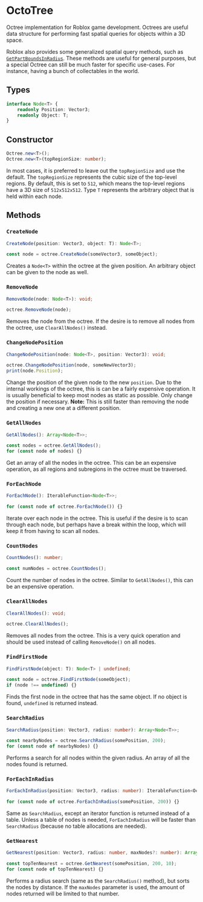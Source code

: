 # OctoTree

Octree implementation for Roblox game development. Octrees are useful data structure for performing fast spatial queries for objects within a 3D space.

Roblox also provides some generalized spatial query methods, such as [`GetPartBoundsInRadius`](https://developer.roblox.com/en-us/api-reference/function/WorldRoot/GetPartBoundsInRadius). These methods are useful for general purposes, but a special Octree can still be much faster for specific use-cases. For instance, having a bunch of collectables in the world.

## Types
```ts
interface Node<T> {
	readonly Position: Vector3;
	readonly Object: T;
}
```

## Constructor
```ts
Octree.new<T>();
Octree.new<T>(topRegionSize: number);
```
In most cases, it is preferred to leave out the `topRegionSize` and use the default. The `topRegionSize` represents the cubic size of the top-level regions. By default, this is set to `512`, which means the top-level regions have a 3D size of `512x512x512`. Type `T` represents the arbitrary object that is held within each node.

## Methods
### `CreateNode`
```ts
CreateNode(position: Vector3, object: T): Node<T>;

const node = octree.CreateNode(someVector3, someObject);
```
Creates a `Node<T>` within the octree at the given position. An arbitrary object can be given to the node as well.

### `RemoveNode`
```ts
RemoveNode(node: Node<T>): void;

octree.RemoveNode(node);
```
Removes the node from the octree. If the desire is to remove all nodes from the octree, use `ClearAllNodes()` instead.

### `ChangeNodePosition`
```ts
ChangeNodePosition(node: Node<T>, position: Vector3): void;

octree.ChangeNodePosition(node, someNewVector3);
print(node.Position);
```
Change the position of the given node to the new `position`. Due to the internal workings of the octree, this is can be a fairly expensive operation. It is usually beneficial to keep most nodes as static as possible. Only change the position if necessary. **Note:** This is still faster than removing the node and creating a new one at a different position.

### `GetAllNodes`
```ts
GetAllNodes(): Array<Node<T>>;

const nodes = octree.GetAllNodes();
for (const node of nodes) {}
```
Get an array of all the nodes in the octree. This can be an expensive operation, as all regions and subregions in the octree must be traversed.

### `ForEachNode`
```ts
ForEachNode(): IterableFunction<Node<T>>;

for (const node of octree.ForEachNode()) {}
```
Iterate over each node in the octree. This is useful if the desire is to scan through each node, but perhaps have a break within the loop, which will keep it from having to scan all nodes.

### `CountNodes`
```ts
CountNodes(): number;

const numNodes = octree.CountNodes();
```
Count the number of nodes in the octree. Similar to `GetAllNodes()`, this can be an expensive operation.

### `ClearAllNodes`
```ts
ClearAllNodes(): void;

octree.ClearAllNodes();
```
Removes all nodes from the octree. This is a very quick operation and should be used instead of calling `RemoveNode()` on all nodes.

### `FindFirstNode`
```ts
FindFirstNode(object: T): Node<T> | undefined;

const node = octree.FindFirstNode(someObject);
if (node !== undefined) {}
```
Finds the first node in the octree that has the same object. If no object is found, `undefined` is returned instead.

### `SearchRadius`
```ts
SearchRadius(position: Vector3, radius: number): Array<Node<T>>;

const nearbyNodes = octree.SearchRadius(somePosition, 200);
for (const node of nearbyNodes) {}
```
Performs a search for all nodes within the given radius. An array of all the nodes found is returned.

### `ForEachInRadius`
```ts
ForEachInRadius(position: Vector3, radius: number): IterableFunction<Octree.Node<T>>;

for (const node of octree.ForEachInRadius(somePosition, 200)) {}
```
Same as `SearchRadius`, except an iterator function is returned instead of a table. Unless a table of nodes is needed, `ForEachInRadius` will be faster than `SearchRadius` (because no table allocations are needed).

### `GetNearest`
```ts
GetNearest(position: Vector3, radius: number, maxNodes?: number): Array<Node<T>>;

const topTenNearest = octree.GetNearest(somePosition, 200, 10);
for (const node of topTenNearest) {}
```
Performs a radius search (same as the `SearchRadius()` method), but sorts the nodes by distance. If the `maxNodes` parameter is used, the amount of nodes returned will be limited to that number.